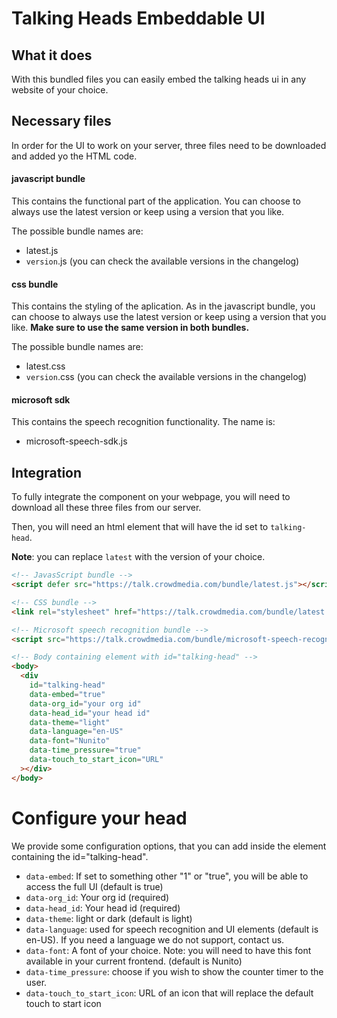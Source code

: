 # Talking Heads Embeddable UI

## What it does

With this bundled files you can easily embed the talking heads ui in any website of your choice.

## Necessary files

In order for the UI to work on your server, three files need to be downloaded and added yo the HTML code.

#### javascript bundle

This contains the functional part of the application. You can choose to always use the latest version or keep using a version that you like.

The possible bundle names are:

- latest.js
- `version`.js (you can check the available versions in the changelog)

#### css bundle

This contains the styling of the aplication. As in the javascript bundle, you can choose to always use the latest version or keep using a version that you like. **Make sure to use the same version in both bundles.**

The possible bundle names are:

- latest.css
- `version`.css (you can check the available versions in the changelog)

#### microsoft sdk

This contains the speech recognition functionality. The name is:

- microsoft-speech-sdk.js

## Integration

To fully integrate the component on your webpage, you will need to download all these three files from our server.

Then, you will need an html element that will have the id set to `talking-head`.

**Note**: you can replace `latest` with the version of your choice.

```html
<!-- JavasScript bundle -->
<script defer src="https://talk.crowdmedia.com/bundle/latest.js"></script>

<!-- CSS bundle -->
<link rel="stylesheet" href="https://talk.crowdmedia.com/bundle/latest.css" />

<!-- Microsoft speech recognition bundle -->
<script src="https://talk.crowdmedia.com/bundle/microsoft-speech-recognition.js"></script>

<!-- Body containing element with id="talking-head" -->
<body>
  <div
    id="talking-head"
    data-embed="true"
    data-org_id="your org id"
    data-head_id="your head id"
    data-theme="light"
    data-language="en-US"
    data-font="Nunito"
    data-time_pressure="true"
    data-touch_to_start_icon="URL"
  ></div>
</body>
```

# Configure your head

We provide some configuration options, that you can add inside the element containing the id="talking-head".

- `data-embed`: If set to something other "1" or "true", you will be able to access the full UI (default is true)
- `data-org_id`: Your org id (required)
- `data-head_id`: Your head id (required)
- `data-theme`: light or dark (default is light)
- `data-language`: used for speech recognition and UI elements (default is en-US). If you need a language we do not support, contact us.
- `data-font`: A font of your choice. Note: you will need to have this font available in your current frontend. (default is Nunito)
- `data-time_pressure`: choose if you wish to show the counter timer to the user.
- `data-touch_to_start_icon`: URL of an icon that will replace the default touch to start icon
